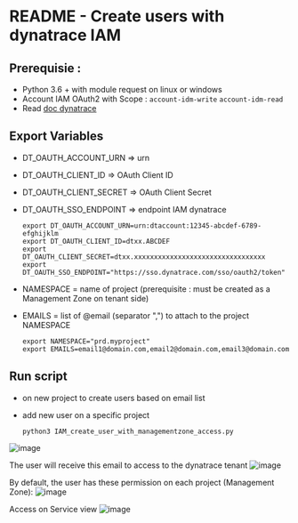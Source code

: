 # README - Create users with dynatrace IAM

## Prerequisie :
- Python 3.6 + with module request on linux or windows
- Account IAM OAuth2 with Scope : `account-idm-write` `account-idm-read`
- Read [doc dynatrace](https://docs.dynatrace.com/docs/dynatrace-api/basics/dynatrace-api-authentication/account-api-authentication)

## Export Variables 
- DT_OAUTH_ACCOUNT_URN => urn 
- DT_OAUTH_CLIENT_ID => OAuth Client ID
- DT_OAUTH_CLIENT_SECRET => OAuth Client Secret
- DT_OAUTH_SSO_ENDPOINT => endpoint IAM dynatrace  

      export DT_OAUTH_ACCOUNT_URN=urn:dtaccount:12345-abcdef-6789-efghijklm
      export DT_OAUTH_CLIENT_ID=dtxx.ABCDEF
      export DT_OAUTH_CLIENT_SECRET=dtxx.xxxxxxxxxxxxxxxxxxxxxxxxxxxxxxxxx
      export DT_OAUTH_SSO_ENDPOINT="https://sso.dynatrace.com/sso/oauth2/token"
  

- NAMESPACE = name of project (prerequisite : must be created as a Management Zone on tenant side)
- EMAILS = list of @email (separator ",") to attach to the project NAMESPACE  

      export NAMESPACE="prd.myproject"
      export EMAILS=email1@domain.com,email2@domain.com,email3@domain.com

## Run script 
- on new project to create users based on email list    
- add new user on a specific project  

      python3 IAM_create_user_with_managementzone_access.py

![image](https://github.com/JLLormeau/IAM/assets/40337213/33531bb0-5537-49cb-a6c5-c9267b700df0)

The user will receive this email to access to the dynatrace tenant
![image](https://github.com/JLLormeau/IAM/assets/40337213/f11c3948-ba3b-4702-a745-62469b3d9d1b)

By default, the user has these permission on each project (Management Zone): 
![image](https://github.com/JLLormeau/IAM/assets/40337213/844260a9-89d5-4a68-953a-4a324a367741)

Access on Service view
![image](https://github.com/JLLormeau/IAM/assets/40337213/93ffa6a4-ef88-424d-b750-4e0cd7ef42d2)


